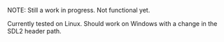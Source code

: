 NOTE: Still a work in progress. Not functional yet.

Currently tested on Linux. 
Should work on Windows with a change in the SDL2 header path.
